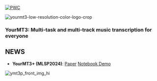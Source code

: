 [![PWC](https://img.shields.io/endpoint.svg?url=https://paperswithcode.com/badge/yourmt3-multi-instrument-music-transcription/multi-instrument-music-transcription-on)](https://paperswithcode.com/sota/multi-instrument-music-transcription-on?p=yourmt3-multi-instrument-music-transcription) 

![yourmt3-low-resolution-color-logo-crop](https://user-images.githubusercontent.com/26891722/204390355-001877a1-d019-46d7-a33c-d3a3adc0743c.png)
### YourMT3: Multi-task and multi-track music transcription for everyone

## NEWS
	
- **YourMT3+ (MLSP2024)**: [Paper](https://arxiv.org/abs/2407.04822) [Notebook Demo](https://colab.research.google.com/drive/1AgOVEBfZknDkjmSRA7leoa81a2vrnhBG?usp=sharing)

![ymt3p_front_img_hi](https://github.com/mimbres/YourMT3/assets/26891722/2e152609-5131-4787-8422-8c4a8877fee1)

